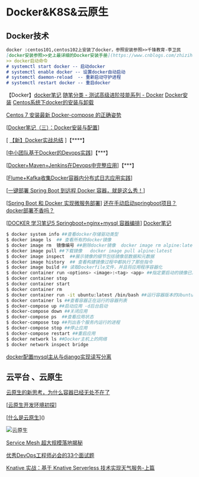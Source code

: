 # Docker&K8S&云原生
## Docker技术
```markdown
docker :centos101,centos102上安装了docker，参照安装参照>>千锋教育-李卫民
[docker安装参照>>史上最详细的Docker安装手册](https://www.cnblogs.com/zhizihuakai/p/12633724.html)
>> docker启动命令
# systemctl start docker -- 启动docker
# systemctl enable docker -- 设置docker自动启动
# systemctl daemon-reload  -- 重新启动守护进程
# systemctl restart docker -- 重启docker
```
【Docker】[docker笔记](https://www.cnblogs.com/spec-dog/tag/docker/)
[随笔分类 - 测试高级进阶技能系列 - Docker](https://www.cnblogs.com/poloyy/category/1870863.html)
[Docker安装]( https://blog.csdn.net/laughing1997/article/details/84305615 ) [Centos系统下docker的安装与卸载]( https://blog.csdn.net/a527219336/article/details/50800181 )

[Centos 7 安装最新 Docker-compose 的正确姿势]( https://blog.csdn.net/cookily_liangzai/article/details/82496934 )

[[Docker笔记（三）：Docker安装与配置](https://www.cnblogs.com/spec-dog/p/11194521.html)]

[ [【新】Docker实战总结](https://www.cnblogs.com/leozhanggg/p/12039953.html) ]【****】

  [[中小团队基于Docker的Devops实践](https://www.cnblogs.com/37Y37/p/11216915.html)]【***】

 [[Docker+Maven+Jenkins在Devops中完整应用](https://www.cnblogs.com/pluto4596/p/11216825.html)]【***】

 [[Flume+Kafka收集Docker容器内分布式日志应用实践](https://www.cnblogs.com/wuxj/p/11261250.html)]

[[一键部署 Spring Boot 到远程 Docker 容器，就是这么秀！](https://www.cnblogs.com/lenve/p/11434074.html)]

[[Spring Boot 和 Docker 实现微服务部署](https://www.cnblogs.com/fengzheng/p/10329097.html)]
[还在手动启动springboot项目？docker部署不香吗？](https://www.toutiao.com/i6843391272229536267)

[[DOCKER 学习笔记5 Springboot+nginx+mysql 容器编排](https://www.cnblogs.com/ChromeT/p/12289177.html)]
[Docker笔记](https://www.cnblogs.com/Hui4401/p/13758443.html)
```bash
$ docker system info ##查看docker存储驱动类型
$ docker image ls  ## 查看所有的docker镜像
$ docker image rm  镜像编号 ##删除docker镜像  docker image rm alpine:latest
$ docker image pull ##下载镜像   docker image pull alpine:latest
$ docker image inspect  ##展示镜像的细节包括镜像层数据和元数据
$ docker image history  ## 查看构建镜像过程中都执行了那些指令
$ docker image build ## 读取Dockerfile文件，并且将应用程序容器化
$ docker container run <options> <image>:<tag> <app> ##指定要启动的镜像已及要运行的应用
$ docker container stop
$ docker container start
$ docker container rm
$ docker container run -it ubuntu:latest /bin/bash ##运行容器版本的Ubuntu Linux
$ docker container ls ##查看容器正在运行的容器列表
$ docker-compose up ##启动应用 -d后台启动
$ docker-compose down ##关闭应用
$ docker-compose ps  ##查看应用状态
$ docker-compose top ##列出各个服务内运行的进程
$ docker-compose stop ##停止应用
$ docker-compose restart ##重启应用
$ docker network ls ##Docker主机上的网络
$ docker network inspect bridge
```
[docker配置mysql主从与django实现读写分离](https://www.cnblogs.com/yscl/p/11992175.html)

## 云平台 、云原生

[云原生的新思考，为什么容器已经无处不在了]( https://yq.aliyun.com/articles/699757?spm=a2c4e.11157919.spm-cont-list.262.591727ae00w0Df )

[[云原生开发环境初探](https://www.cnblogs.com/code-craftsman/p/12033656.html)]

[[什么是云原生](https://kb.cnblogs.com/page/647666/)]()

![云原生](http://assets.processon.com/chart_image/5df3580ee4b051b174b280fb.png)

[ Service Mesh 超大规模落地揭秘]( https://yq.aliyun.com/articles/739113?spm=a2c4e.11153940.bloghomeflow.22.2b9f291aaxV1Kk )

[优秀DevOps工程师必会的33个面试题](https://www.cnblogs.com/xuelong3/p/12587932.html)

[Knative 实战：基于 Knative Serverless 技术实现天气服务-上篇](https://yq.aliyun.com/articles/719486?spm=a2c4e.11157919.spm-cont-list.85.5917f204xM6Od1)

##
